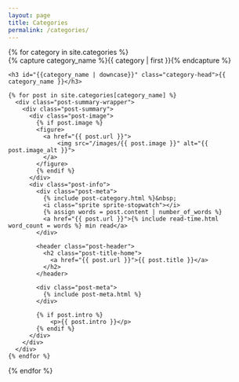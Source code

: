 ```yaml
---
layout: page
title: Categories
permalink: /categories/
---
```


<div id="archives">
{% for category in site.categories %}
  <div class="archive-group">
    {% capture category_name %}{{ category | first }}{% endcapture %}

    <h3 id="{{category_name | downcase}}" class="category-head">{{ category_name }}</h3>

    {% for post in site.categories[category_name] %}
      <div class="post-summary-wrapper">
        <div class="post-summary">
          <div class="post-image">
            {% if post.image %}
            <figure>
              <a href="{{ post.url }}">
                  <img src="/images/{{ post.image }}" alt="{{ post.image_alt }}">
              </a>
            </figure>
            {% endif %}
          </div>
          <div class="post-info">
            <div class="post-meta">
              {% include post-category.html %}&nbsp;
              <i class="sprite sprite-stopwatch"></i>
              {% assign words = post.content | number_of_words %}
              <a href="{{ post.url }}">{% include read-time.html  word_count = words %} min read</a>
            </div>

            <header class="post-header">
              <h2 class="post-title-home">
                <a href="{{ post.url }}">{{ post.title }}</a>
              </h2>
            </header>

            <div class="post-meta">
              {% include post-meta.html %}
            </div>

            {% if post.intro %}
                <p>{{ post.intro }}</p>
            {% endif %}
          </div>
        </div>
      </div>
    {% endfor %}
  </div>
{% endfor %}
</div>
